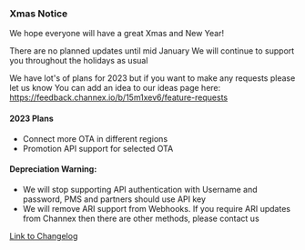### Xmas Notice

We hope everyone will have a great Xmas and New Year!

There are no planned updates until mid January
We will continue to support you throughout the holidays as usual

We have lot's of plans for 2023 but if you want to make any requests please let us know
You can add an idea to our ideas page here: https://feedback.channex.io/b/15m1xev6/feature-requests

#### 2023 Plans
- Connect more OTA in different regions
- Promotion API support for selected OTA

#### Depreciation Warning:
- We will stop supporting API authentication with Username and password, PMS and partners should use API key
- We will remove ARI support from Webhooks. If you require ARI updates from Channex then there are other methods, please contact us

[Link to Changelog](https://docs.channex.io/changelog)
